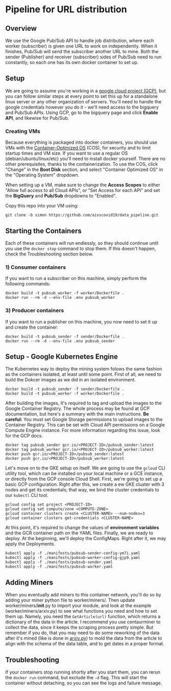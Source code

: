 # Pipeline for URL distribution

## Overview
We use the Google Pub/Sub API to handle job distribution, where each worker (subscriber) is given one URL to work on independently. When it finishes, Pub/Sub will send the subscriber another URL to mine. Both the sender (Publisher) and receiver (subscriber) sides of Pub/Sub need to run constantly, so each one has its own docker container to set up.

## Setup
We are going to assume you're working in a [google cloud project (GCP)](https://cloud.google.com/), but you can follow similar steps at every point to set this up for a standalone linux server or any other organization of servers. You'll need to handle the google credentials however you do it - we'll need access to the bigquery and Pub/Sub APIs. Using GCP, go to the bigquery page and click **Enable API**, and likewise for Pub/Sub.

### Creating VMs
Because everything is packaged into docker containers, you should use VMs with the [Container-Optimized OS](https://cloud.google.com/container-optimized-os/docs) (COS), for security and to limit startup times and VM size. If you want to use a regular OS (debian/ubuntu/linux/etc) you'll need to install docker yourself. There are no other prerequisites, thanks to the containerization. To use the COS, click "Change" in the **Boot Disk** section, and select "Container Optimized OS" in the "Operating System" dropdown.

When setting up a VM, make sure to change the **Access Scopes** to either "Allow full access to all Cloud APIs", or "Set Access for each API" and set the **BigQuery** and **Pub/Sub** dropdowns to "Enabled".

Copy this repo into your VM using:

```shell
git clone -b simon https://github.com/aivscovid19/data_pipeline.git
```

## Starting the Containers
Each of these containers will run endlessly, so they should continue until you use the `docker stop` command to stop them. If this doesn't happen, check the Troubleshooting section below.

### 1) Consumer containers
If you want to run a subscriber on this machine, simply perform the following commands:

```shell
docker build -t pubsub_worker -f worker/Dockerfile .
docker run --rm -d --env-file .env pubsub_worker
```

### 3) Producer containers
If you want to run a publisher on this machine, you now need to set it up and create the container:

```shell
docker build -t pubsub_sender -f sender/Dockerfile .
docker run --rm -d --env-file .env pubsub_sender
```

## Setup - Google Kubernetes Engine

The Kubernetes way to deploy the mining system folows the same fashion as the containers isolated, at least until some point. First of all, we need to build the Dokcer images as we did in an isolated environment.

```
docker build -t pubsub_sender -f sender/Dockerfile .
docker build -t pubsub_worker -f worker/Dockerfile .
```

After building the images, it's required to tag and upload the images to the Google Container Registry. The whole process may be found at GCP documentation, but here's a summary with the main instructions. **Be careful:** You must set Google Storage permissions to upload images to the Container Registry. This can be set with Cloud API permissions on a Google Compute Engine instance. For more information regarding this issue, look for the GCP docs.

```
docker tag pubsub_sender gcr.io/<PROJECT-ID>/pubsub_sender:latest
docker tag pubsub_worker gcr.io/<PROJECT-ID>/pubsub_worker:latest
docker push gcr.io/<PROJECT-ID>/pubsub_sender:latest
docker push gcr.io/<PROJECT-ID>/pubsub_worker:latest
```

Let's move on to the GKE setup on itself. We are going to use the `gcloud` CLI utility tool, which can be installed on your local machine or a GCE instance, or directly from the GCP console Cloud Shell. First, we're going to set up a basic GCP configuration. Right after this, we create a ew GKE cluster with 3 nodes and get its credentials; that way, we bind the cluster credentials to our `kubectl` CLI tool.

```
gcloud config set project <PROJECT-ID>
gcloud config set compute/zone <COMPUTE-ZONE>
gcloud container clusters create <CLUSTER-NAME> --num-nodes=3
gcloud container clusters get-credentials <CLUSTER-NAME>
```

At this point, it's required to change the values of **environment variables** and the GCR container path on the YAML files. Finally, we are ready to deploy. At the beginning, we'll deploy the ConfigMaps. Right after it, we may apply the Deployments.

```
kubectl apply -f ./manifests/pubsub-sender-config-ym7i.yaml
kubectl apply -f ./manifests/pubsub-worker-config-gjp9.yaml
kubectl apply -f ./manifests/pubsub-sender.yaml
kubectl apply -f ./manifests/pubsub-worker.yaml
``` 

## Adding Miners
When you eventually add miners to this container network, you'll do so by adding your miner python file to worker/miners/. Then update worker/miners/__init__.py to import your module, and look at the example (worker/miners/arxiv.py) to see what functions you need and how to set them up. Namely, you need the `GetArticle(url)` function, which returns a dictionary of the data in the article. I recommend you use centaurminer to collect the data, since it keeps the scraping process pretty simple. But remember if you do, that you may need to do some reworking of the data after it's mined (like is done in [arxiv.py](worker/miners/arxiv.py)) to mold the data from the article to align with the schema of the data table, and to get dates in a proper format.

## Troubleshooting
If your containers stop running shortly after you start them, you can rerun the `docker run` command, but exclude the `-d` flag. This will start the container without detaching, so you can see the logs and failure message.
